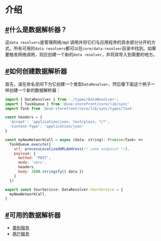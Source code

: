 # 介绍

## [#](https://docs.vuestorefront.io/v1/guide/data-resolvers/introduction.html#what-are-the-data-resolvers)什么是数据解析器？

这`data resolvers`是管理网络/api 调用并将它们与应用程序的其余部分分开的方式。所有可用的`data resolvers`都可以在`core/data-resolver`目录中找到。如果要触发网络调用，则应创建一个新的`data resolver`，并将其导入到需要的地方。

## [#](https://docs.vuestorefront.io/v1/guide/data-resolvers/introduction.html#how-to-create-a-data-resolver)如何创建数据解析器

首先，请在命名空间下为它创建一个类型`DataResolver`，然后像下面这个例子一样创建一个新的数据解析器：

```js
import { DataResolver } from './types/DataResolver';
import { TaskQueue } from '@vue-storefront/core/lib/sync'
import Task from '@vue-storefront/core/lib/sync/types/Task'

const headers = {
  'Accept': 'application/json, text/plain, */*',
  'Content-Type': 'application/json'
}

const myNewNetworkCall = async (data: string): Promise<Task> =>
  TaskQueue.execute({
    url: processLocalizedURLAddress(/* some endpoint */),
    payload: {
      method: 'POST',
      mode: 'cors',
      headers,
      body: JSON.stringify({ data })
    }
  })

export const YourService: DataResolver.YourService = {
  myNewNetworkCall,
}
```

## [#](https://docs.vuestorefront.io/v1/guide/data-resolvers/introduction.html#available-data-resolvers)可用的数据解析器

- [类别服务](https://docs.vuestorefront.io/v1/guide/data-resolvers/category-service.html)
- [用户服务](https://docs.vuestorefront.io/v1/guide/data-resolvers/user-service.html)